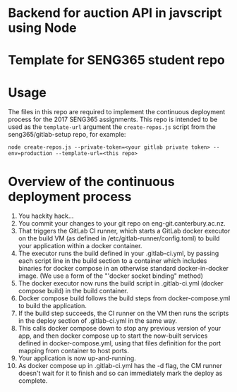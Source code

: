 # Backend for auction API in javscript using Node

# Template for SENG365 student repo

# Usage

The files in this repo are required to implement the continuous deployment process for the 2017 SENG365 assignments. This repo is intended to be used as the `template-url` argument the `create-repos.js` script from the seng365/gitlab-setup repo, for example:
 
`node create-repos.js --private-token=<your gitlab private token> --env=production --template-url=<this repo>`

# Overview of the continuous deployment process

1. You hackity hack...
2. You commit your changes to your git repo on eng-git.canterbury.ac.nz.
3. That triggers the GitLab CI runner, which starts a GitLab docker executor on the build VM (as defined in /etc/gitlab-runner/config.toml) to build your application within a docker container.
4. The executor runs the build defined in your .gitlab-ci.yml, by passing each script line in the build section to a container which includes binaries for docker compose in an otherwise standard docker-in-docker image. (We use a form of the "'docker socket binding" method) 
5. The docker executor now runs the build script in .gitlab-ci.yml (docker compose build) in the build container.
6. Docker compose build follows the build steps from docker-compose.yml to build the application.
7. If the build step succeeds, the CI runner on the VM then runs the scripts in the deploy section of .gitlab-ci.yml in the same way.
8. This calls docker compose down to stop any previous version of your app, and then docker compose up to start the now-built services defined in docker-compose.yml, using that files definition for the port mapping from container to host ports. 
9. Your application is now up-and-running.
10. As docker compose up in .gitlab-ci.yml has the -d flag, the CM runner doesn't wait for it to finish and so can immediately mark the deploy as complete.
